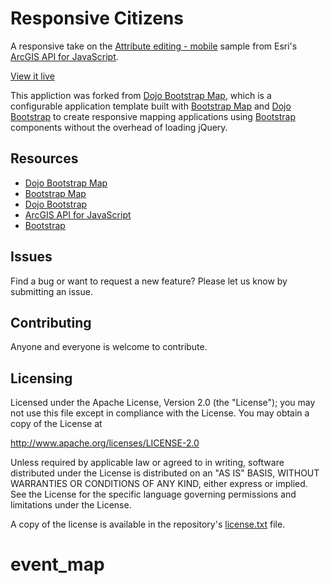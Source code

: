 # Responsive Citizens

A responsive take on the [Attribute editing - mobile](https://developers.arcgis.com/javascript/jssamples/mobile_citizenrequest.html) sample from Esri's [ArcGIS API for JavaScript](//js.arcgis.com).

[View it live](http://tomwayson.github.io/responsive-citizens/)

This appliction was forked from [Dojo Bootstrap Map](//github.com/Esri/dojo-bootstrap-map-js), which is a configurable application template built with [Bootstrap Map](//github.com/Esri/bootstrap-map-js) and [Dojo Bootstrap](//github.com/xsokev/Dojo-Bootstrap) to create responsive mapping applications using [Bootstrap](//getbootstrap.com) components without the overhead of loading jQuery.

<!-- ![App Screenshot](https://raw.githubusercontent.com/tomwayson/responsive-citizens/master/screenshot.png) -->

## Resources

* [Dojo Bootstrap Map](//github.com/Esri/dojo-bootstrap-map-js)
* [Bootstrap Map](//github.com/Esri/bootstrap-map-js)
* [Dojo Bootstrap](//github.com/xsokev/Dojo-Bootstrap)
* [ArcGIS API for JavaScript](//js.arcgis.com)
* [Bootstrap](//getbootstrap.com)

## Issues

Find a bug or want to request a new feature?  Please let us know by submitting an issue.

## Contributing

Anyone and everyone is welcome to contribute.

## Licensing

Licensed under the Apache License, Version 2.0 (the "License");
you may not use this file except in compliance with the License.
You may obtain a copy of the License at

   http://www.apache.org/licenses/LICENSE-2.0

Unless required by applicable law or agreed to in writing, software
distributed under the License is distributed on an "AS IS" BASIS,
WITHOUT WARRANTIES OR CONDITIONS OF ANY KIND, either express or implied.
See the License for the specific language governing permissions and
limitations under the License.

A copy of the license is available in the repository's [license.txt](https://raw.github.com/tomwayson/responsive-citizens/master/license.txt) file.
# event_map
